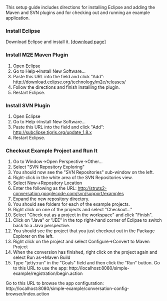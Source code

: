 This setup guide includes directions for installing Eclipse and adding the Maven and SVN plugins and for checking out and running an example application.

### Install Eclipse ###
Download Eclipse and install it. [[download page](http://www.eclipse.org/downloads/)]

### Install M2E Maven Plugin ###
  1. Open Eclipse
  1. Go to Help->Install New Software...
  1. Paste this URL into the field and click "Add":  http://download.eclipse.org/technology/m2e/releases/
  1. Follow the directions and finish installing the plugin.
  1. Restart Eclipse.

### Install SVN Plugin ###
  1. Open Eclipse
  1. Go to Help->Install New Software...
  1. Paste this URL into the field and click "Add":  http://subclipse.tigris.org/update_1.8.x
  1. Restart Eclipse.

### Checkout Example Project and Run It ###
  1. Go to Window->Open Perspective->Other...
  1. Select "SVN Repository Exploring"
  1. You should now see the "SVN Repositories" sub-window on the left.
  1. Right-click in the white area of the SVN Repositories view.
  1. Select New->Repository Location
  1. Enter the following as the URL:  http://struts2-conversation.googlecode.com/svn/support/examples
  1. Expand the new repository directory.
  1. You should see folders for each of the example projects.
  1. Right click on one of the projects and select "Checkout..."
  1. Select "Check out as a project in the workspace" and click "Finish".
  1. Click on "Java" or "JEE" in the top right-hand corner of Eclipse to switch back to a Java perspective.
  1. You should see the project that you just checkout out in the Package Explorer on the left.
  1. Right click on the project and select Configure->Convert to Maven Project
  1. When the conversion has finished, right click on the project again and select Run as->Maven Build
  1. Type "jetty:run" in the "Goals" field and then click the "Run" button.
Go to this URL to use the app:  http://localhost:8080/simple-example/registration/begin.action

Go to this URL to browse the app configuration:  http://localhost:8080/simple-example/conversation-config-browser/index.action